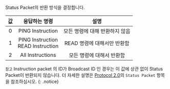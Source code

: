 Status Packet의 반환 방식을 결정합니다.

| 값    | 응답하는 명령                           | 설명 |
| :---: | :----------------------:               | :---------: |
|0      | PING Instruction                       | 모든 명령에 대해 반환하지 않음|
|1      | PING Instruction<br />READ Instruction | READ 명령에 대해서만 반환함|
|2      | All Instructions                       | 모든 명령에 대해서 반환함|

`참고` Instruction packet 의 ID가  Broadcast ID 인 경우는 이 값에 상관 없이 Status Packet이 반환되지 않습니다. 더 자세한 설명은 [Protocol 2.0]의 `Status Packet` 항목을 참조하심시오.
{: .notice}

[Protocol 2.0]: /docs/kr/dxl/protocol2/#status-packet
